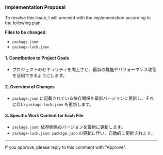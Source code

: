 ### Implementation Proposal

To resolve this Issue, I will proceed with the implementation according to the following plan.

**Files to be changed:**
- `package.json`
- `package-lock.json`

#### 1. **Contribution to Project Goals**
- プロジェクトのセキュリティを向上させ、最新の機能やパフォーマンス改善を活用できるようにします。

#### 2. **Overview of Changes**
- `package.json` に記載されている依存関係を最新バージョンに更新し、それに伴い `package-lock.json` も更新します。

#### 3. **Specific Work Content for Each File**
- `package.json`: 依存関係のバージョンを最新に更新します。
- `package-lock.json`: `package.json` の更新に伴い、自動的に更新されます。

---
If you approve, please reply to this comment with "Approve".
